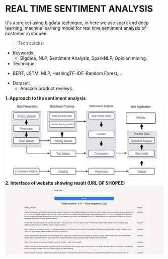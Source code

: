 # REAL TIME SENTIMENT ANALYSIS
It's a project using bigdata technique, in here we use spark and deep learning, machine learning model for real time sentiment analysis of customer in shopee.

>Tech stacks:
* Keywords:
    - Bigdata, NLP, Sentiment Analysis, SparkNLP, Opinion mining.
* Technique:
- BERT, LSTM, MLP, HashingTF-IDF-Random Forest,...
* Dataset:
  - Amazon product reviews.

**1. Approach to the sentiment analysis**
![alt text](./Details_product/1.png)
**2. Interface of website showing result (URL OF SHOPEE)**
![alt text](./Details_product/2.png)




